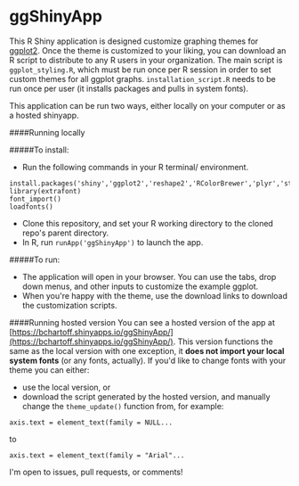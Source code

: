 ggShinyApp
==========

This R Shiny application is designed customize graphing themes for [ggplot2](http://ggplot2.org/). Once the theme is customized to your liking, you can download an R script to distribute to any R users in your organization. The main script is `ggplot_styling.R`, which must be run once per R session in order to set custom themes for all ggplot graphs. `installation_script.R` needs to be run once per user (it installs packages and pulls in system fonts).

This application can be run two ways, either locally on your computer or as a hosted shinyapp.

####Running locally

#####To install:
- Run the following commands in your R terminal/ environment.

```
install.packages('shiny','ggplot2','reshape2','RColorBrewer','plyr','stringr','extrafont')
library(extrafont)
font_import()
loadfonts()
```

- Clone this repository, and set your R working directory to the cloned repo's parent directory.
- In R, run `runApp('ggShinyApp')` to launch the app.

#####To run:
- The application will open in your browser. You can use the tabs, drop down menus, and other inputs to customize the example ggplot.
- When you're happy with the theme, use the download links to download the customization scripts.

####Running hosted version
You can see a hosted version of the app at [https://bchartoff.shinyapps.io/ggShinyApp/](https://bchartoff.shinyapps.io/ggShinyApp/). This version functions the same as the local version with one exception, it **does not import your local system fonts** (or any fonts, actually). If you'd like to change fonts with your theme you can either:
- use the local version, or
- download the script generated by the hosted version, and manually change the `theme_update()` function from, for example:
```
axis.text = element_text(family = NULL...
```
to
```
axis.text = element_text(family = "Arial"...
``` 

I'm open to issues, pull requests, or comments!

